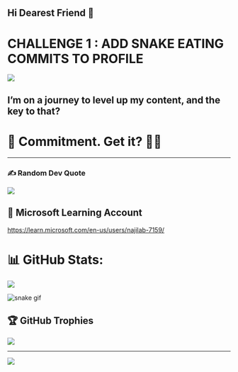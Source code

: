 ## Hi Dearest Friend 👋
# CHALLENGE 1 : ADD SNAKE EATING COMMITS TO PROFILE
<!--
**NajilaB/NajilaB** is a ✨ _special_ ✨ repository because its `README.md` (this file) appears on your GitHub profile.

Here are some ideas to get you started:

- 🔭 I’m currently working on ...
- 🌱 I’m currently learning ...
- 👯 I’m looking to collaborate on ...
- 🤔 I’m looking for help with ...
- 💬 Ask me about ...
- 📫 How to reach me: ...
- 😄 Pronouns: ...
- ⚡ Fun fact: ...
-->
![](https://github-readme-streak-stats.herokuapp.com/?user=NajilaB&theme=dark&hide_border=false)<br/>


## I’m on a journey to level up my content, and the key to that? 
# 🧐 Commitment. Get it? 🖖🥱
--------------------------------------------------------------------------------------------
 
### ✍️ Random Dev Quote
![](https://quotes-github-readme.vercel.app/api?type=horizontal&theme=radical)

## 📔 Microsoft Learning Account
 https://learn.microsoft.com/en-us/users/najilab-7159/

# 📊 GitHub Stats:
![](https://github-readme-stats.vercel.app/api?username=NajilaB&theme=dark&hide_border=false&include_all_commits=false&count_private=false)<br/>

<!--
snakegame
--> 
![snake gif](https://github.com/NajilaB/NajilaB/blob/output/github-ocean.gif)



## 🏆 GitHub Trophies
![](https://github-profile-trophy.vercel.app/?username=NajilaB&theme=radical&no-frame=false&no-bg=true&margin-w=4)



---
[![](https://visitcount.itsvg.in/api?id=NajilaB&icon=0&color=0)](https://visitcount.itsvg.in)
